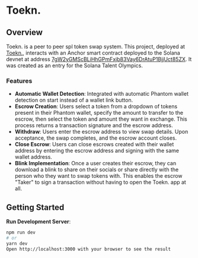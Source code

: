# Toekn.

## Overview
Toekn. is a peer to peer spl token swap system. This project, deployed at [Toekn.](https://toekn.vercel.com), interacts with an Anchor smart contract deployed to the Solana devnet at address [7gW2yGMScBLiHhGPmFxjb83Vay6DrAtuP1BjjUct85ZX](https://explorer.solana.com/address/7gW2yGMScBLiHhGPmFxjb83Vay6DrAtuP1BjjUct85ZX?cluster=devnet). It was created as an entry for the Solana Talent Olympics.

### Features
- **Automatic Wallet Detection**: Integrated with automatic Phantom wallet detection on start instead of a wallet link button.
- **Escrow Creation**: Users select a token from a dropdown of tokens present in their Phantom wallet, specify the amount to transfer to the escrow, then select the token and amount they want in exchange. This process returns a transaction signature and the escrow address.
- **Withdraw**: Users enter the escrow address to view swap details. Upon acceptance, the swap completes, and the escrow account closes.
- **Close Escrow**: Users can close escrows created with their wallet address by entering the escrow address and signing with the same wallet address.
- **Blink Implementation**: Once a user creates their escrow, they can download a blink to share on their socials or share directly with the person who they want to swap tokens with. This enables the escrow "Taker" to sign a transaction without having to open the Toekn. app at all. 

## Getting Started

 **Run Development Server**:
   ```bash
   npm run dev
   # or
   yarn dev
   Open http://localhost:3000 with your browser to see the result




